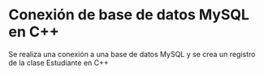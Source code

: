 # Conexión de base de datos MySQL en C++
Se realiza una conexión a una base de datos MySQL y se crea un registro de la clase Estudiante en C++
